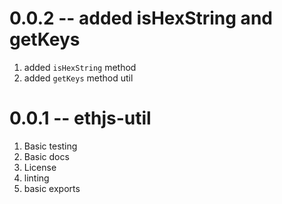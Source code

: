 # 0.0.2 -- added isHexString and getKeys

1. added `isHexString` method
2. added `getKeys` method util

# 0.0.1 -- ethjs-util

1. Basic testing
2. Basic docs
3. License
4. linting
5. basic exports
